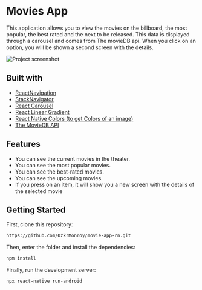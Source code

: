 # Movies App

This application allows you to view the movies on the billboard, the most popular, the best rated and the next to be released. This data is displayed through a carousel and comes from The movieDB api.
When you click on an option, you will be shown a second screen with the details.

![Project screenshot][image]

## Built with

* [ReactNavigation](https://reactnavigation.org/docs/getting-started)
* [StackNavigator](https://reactnavigation.org/docs/stack-navigator/)
* [React Carousel](https://github.com/meliorence/react-native-snap-carousel)
* [React Linear Gradient](https://github.com/react-native-linear-gradient/react-native-linear-gradient)
* [React Native Colors (to get Colors of an image)](https://github.com/osamaqarem/react-native-image-colors)
* [The MovieDB API](https://www.themoviedb.org/)

## Features
* You can see the current movies in the theater.
* You can see the most popular movies.
* You can see the best-rated movies.
* You can see the upcoming movies.
* If you press on an item, it will show you a new screen with the details of the selected movie


## Getting Started

First, clone this repository:

```bash
https://github.com/OzkrMonroy/movie-app-rn.git
```

Then, enter the folder and install the dependencies:
```bash
npm install
```

Finally, run the development server:

```bash
npx react-native run-android
```


[image]: https://firebasestorage.googleapis.com/v0/b/producthunt-647c4.appspot.com/o/reactNativeApps%2FMoviesApp.png?alt=media&token=373e54d1-afcc-4f9f-8b26-8618c32477d7 "Project screenshot"